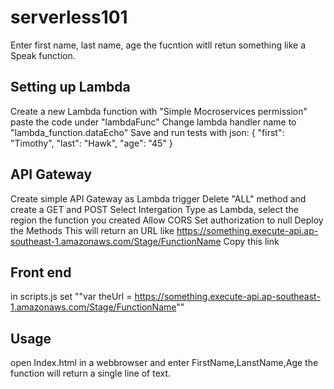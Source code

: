 # serverless101 

Enter first name, last name, age the fucntion witll retun something like a Speak function.



## Setting up Lambda
Create a new Lambda function with "Simple Mocroservices permission"
paste the code under "lambdaFunc"
Change lambda handler name to "lambda_function.dataEcho"
Save and run tests with json: { "first": "Timothy", "last": "Hawk", "age": "45" }

## API Gateway
Create simple API Gateway as Lambda trigger
Delete "ALL" method and create a GET and POST
Select Intergation Type as Lambda, select the region the function you created
Allow CORS
Set authorization to null
Deploy the Methods
This will return an URL like https://something.execute-api.ap-southeast-1.amazonaws.com/Stage/FunctionName
Copy this link

## Front end
in scripts.js set ""var theUrl = https://something.execute-api.ap-southeast-1.amazonaws.com/Stage/FunctionName""

## Usage
open Index.html in a webbrowser and enter FirstName,LanstName,Age the function will return a single line of text.
